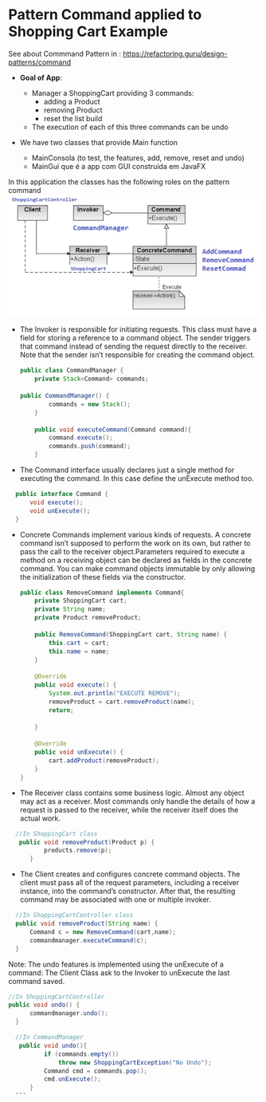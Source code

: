 # Pattern Command applied to Shopping Cart Example

See about Commmand Pattern in : https://refactoring.guru/design-patterns/command


- **Goal of App**:
    * Manager a ShoppingCart providing 3 commands:
        * adding a Product
        * removing Product 
        * reset the list build
    * The execution of each of this three commands can be undo 
    
    
- We have two classes that provide Main function
    - MainConsola (to test, the features, add, remove, reset and undo)
    - MainGui que é a app com GUI construida em JavaFX
 
 In this application the classes has the following roles on the pattern command
  ![](images/commandFig2.JPG)
  
  
  
  - The Invoker is responsible for initiating requests. This class must have a field for storing a reference to a command object. The sender triggers that command instead of sending the request directly to the receiver. Note that the sender isn’t responsible for creating the command object.
    ```java
    public class CommandManager {
        private Stack<Command> commands;
 
    public CommandManager() {
            commands = new Stack();
        }
    
        public void executeCommand(Command command){
            command.execute();
            commands.push(command);
        }
    ```
 
  - The Command interface usually declares just a single method for executing the command. In this case define the unExecute method too. 
  ```java
    public interface Command {
        void execute();
        void unExecute();
    }
  ```
  
  - Concrete Commands implement various kinds of requests. A concrete command isn’t supposed to perform the work on its own, but rather to pass the call to the receiver object.Parameters required to execute a method on a receiving object can be declared as fields in the concrete command. You can make command objects immutable by only allowing the initialization of these fields via the constructor.
    
    ```java
    public class RemoveCommand implements Command{
        private ShoppingCart cart;
        private String name;
        private Product removeProduct;
    
        public RemoveCommand(ShoppingCart cart, String name) {
            this.cart = cart;
            this.name = name;
        }
    
        @Override
        public void execute() {
            System.out.println("EXECUTE REMOVE");
            removeProduct = cart.removeProduct(name);
            return;
    
        }
    
        @Override
        public void unExecute() {
            cart.addProduct(removeProduct);
        }
    }
    ```
  - The Receiver class contains some business logic. Almost any object may act as a receiver. Most commands only handle the details of how a request is passed to the receiver, while the receiver itself does the actual work.
  ```java
    //In ShoppingCart class
     public void removeProduct(Product p) {
            products.remove(p);
        }
  ```
  - The Client creates and configures concrete command objects. The client must pass all of the request parameters, including a receiver instance, into the command’s constructor. After that, the resulting command may be associated with one or multiple invoker.
  ```java
    //In ShoppingCartController class
    public void removeProduct(String name) {
        Command c = new RemoveCommand(cart,name); 
        commandmanager.executeCommand(c);
    }
  ``` 
  Note: The undo features is implemented using the unExecute of a command: The Client Class ask to the Invoker to unExecute the last command saved.
  ```java
//In ShoppingCartController
  public void undo() {
        commandmanager.undo();        
    }
  ``` 
    
  ```java
    //In CommandManager
     public void undo(){
            if (commands.empty())
                throw new ShoppingCartException("No Undo");
            Command cmd = commands.pop();
            cmd.unExecute();
        }
    ```
  